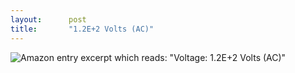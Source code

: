 ```yaml
---
layout:      post
title:       "1.2E+2 Volts (AC)"
---
```


![Amazon entry excerpt which reads: "Voltage: 1.2E+2 Volts (AC)"](/assets/post-img/12e2v.png)
